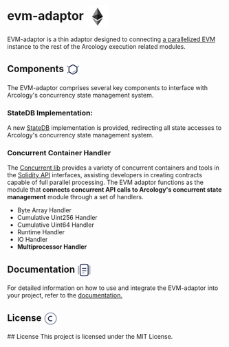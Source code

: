 <h1> evm-adaptor  <img align="center" height="50" src="./img/evm.svg">  </h1>

EVM-adaptor is a thin adaptor designed to connecting [a parallelized EVM](https://github.com/arcology-network/concurrent-evm) instance to the rest of the Arcology execution related modules.

<h2> Components <img align="center" height="32" src="./img/components.svg">  </h2>

The EVM-adaptor comprises several key components to interface with Arcology's concurrency state management system.

### StateDB Implementation:

A new [StateDB](https://github.com/ethereum/go-ethereum/blob/master/core/vm/interface.go) implementation is provided, redirecting all state accesses to Arcology's concurrency state management system.

### Concurrent Container Handler
The [Concurrent lib](https://github.com/arcology-network/concurrentlib) provides a variety of concurrent containers and tools in the [Solidity API](https://doc.arcology.network/arcology-concurrent-programming-guide/overview) interfaces, assisting developers in creating contracts capable of full parallel processing. The EVM adaptor functions as the module that **connects concurrent API calls to Arcology's concurrent state management** module through a set of handlers.

   - Byte Array Handler
   - Cumulative Uint256 Handler
   - Cumulative Uint64 Handler
   - Runtime Handler
   - IO Handler
   - **Multiprocessor Handler**
 
<h2> Documentation <img align="center" height="32" src="./img/doc.svg">  </h2>

For detailed information on how to use and integrate the EVM-adaptor into your project, refer to the [documentation.](https://doc.arcology.network)


<h2> License  <img align="center" height="32" src="./img/copyright.svg">  </h2>
## License
This project is licensed under the MIT License.